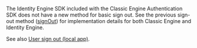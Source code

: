 The Identity Engine SDK included with the Classic Engine Authentication SDK does not have a new method for basic sign out. See the previous sign-out method ([signOut](https://github.com/okta/okta-auth-js/tree/2bae66c5f56998d7b71b8f04fe1474d6eae85868#signout)) for implementation details for both Classic Engine and Identity Engine.

See also [User sign out (local app)](/docs/guides/oie-embedded-sdk-use-case-basic-sign-out/nodejs/main/).